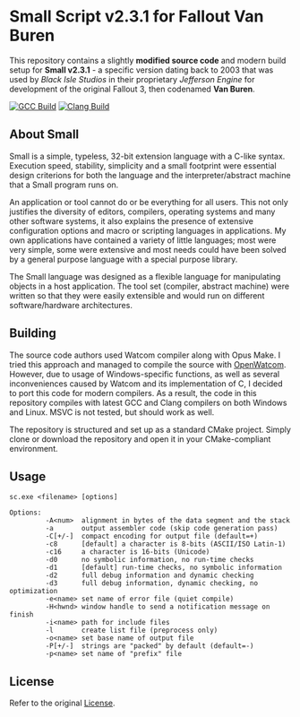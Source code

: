 # Small Script v2.3.1 for Fallout Van Buren
This repository contains a slightly **modified source code** and modern build setup for **Small v2.3.1** - a specific version dating back to 2003 that was used by *Black Isle Studios* in their proprietary *Jefferson Engine* for development of the original Fallout 3, then codenamed **Van Buren**.

[![GCC Build](https://github.com/AdamLacko/small-script/actions/workflows/cmake-build-gcc.yml/badge.svg)](https://github.com/AdamLacko/small-script/actions/workflows/cmake-build-gcc.yml)
[![Clang Build](https://github.com/AdamLacko/small-script/actions/workflows/cmake-build-clang.yml/badge.svg)](https://github.com/AdamLacko/small-script/actions/workflows/cmake-build-clang.yml)
## About Small
Small is a simple, typeless, 32-bit extension language with a C-like syntax. Execution speed, stability, simplicity and a small footprint were essential design criterions for both the language and the interpreter/abstract machine that a Small program runs on.

An application or tool cannot do or be everything for all users. This not only justifies the diversity of editors, compilers, operating systems and many other software systems, it also explains the presence of extensive configuration options and macro or scripting languages in applications. My own applications have contained a variety of little languages; most were very simple, some were extensive and most needs could have been solved by a general purpose language with a special purpose library.

The Small language was designed as a flexible language for manipulating objects in a host application. The tool set (compiler, abstract machine) were written so that they were easily extensible and would run on different software/hardware architectures.

## Building
The source code authors used Watcom compiler along with Opus Make. I tried this approach and managed to compile the source with [OpenWatcom](https://github.com/open-watcom/open-watcom-v2). However, due to usage of Windows-specific functions, as well as several inconveniences caused by Watcom and its implementation of C, I decided to port this code for modern compilers. As a result, the code in this repository compiles with latest GCC and Clang compilers on both Windows and Linux. MSVC is not tested, but should work as well.

The repository is structured and set up as a standard CMake project. Simply clone or download the repository and open it in your CMake-compliant environment.

## Usage
```
sc.exe <filename> [options]

Options:
         -A<num>  alignment in bytes of the data segment and the stack
         -a       output assembler code (skip code generation pass)
         -C[+/-]  compact encoding for output file (default=+)
         -c8      [default] a character is 8-bits (ASCII/ISO Latin-1)
         -c16     a character is 16-bits (Unicode)
         -d0      no symbolic information, no run-time checks
         -d1      [default] run-time checks, no symbolic information
         -d2      full debug information and dynamic checking
         -d3      full debug information, dynamic checking, no optimization
         -e<name> set name of error file (quiet compile)
         -H<hwnd> window handle to send a notification message on finish
         -i<name> path for include files
         -l       create list file (preprocess only)
         -o<name> set base name of output file
         -P[+/-]  strings are "packed" by default (default=-)
         -p<name> set name of "prefix" file
```
## License
Refer to the original [License](https://github.com/AdamLacko/small-script/blob/main/LICENSE).
